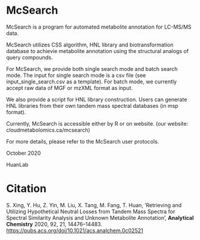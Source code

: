 # McSearch

McSearch is a program for automated metabolite annotation for LC-MS/MS data. 

McSearch utilizes CSS algorithm, HNL library and biotransformation database to achievie metabolite annotation using the structural analogs of query compounds.

For McSearch, we provide both single search mode and batch search mode. The input for single search mode is a csv file (see input_single_search.csv as a template). For batch mode, we currently accept raw data of MGF or mzXML format as input.

We also provide a script for HNL library construction. Users can generate HNL libraries from their own tandem mass spectral databases (in msp format).

Currently, McSearch is accessible either by R or on website. (our website: cloudmetabolomics.ca/mcsearch)

For more details, please refer to the McSearch user protocols.

October 2020

HuanLab

# Citation
S. Xing, Y. Hu, Z. Yin, M. Liu, X. Tang, M. Fang, T. Huan, ‘Retrieving and Utilizing Hypothetical Neutral Losses from Tandem Mass Spectra for Spectral Similarity Analysis and Unknown Metabolite Annotation’, **Analytical Chemistry** 2020, 92, 21, 14476–14483.
https://pubs.acs.org/doi/10.1021/acs.analchem.0c02521

